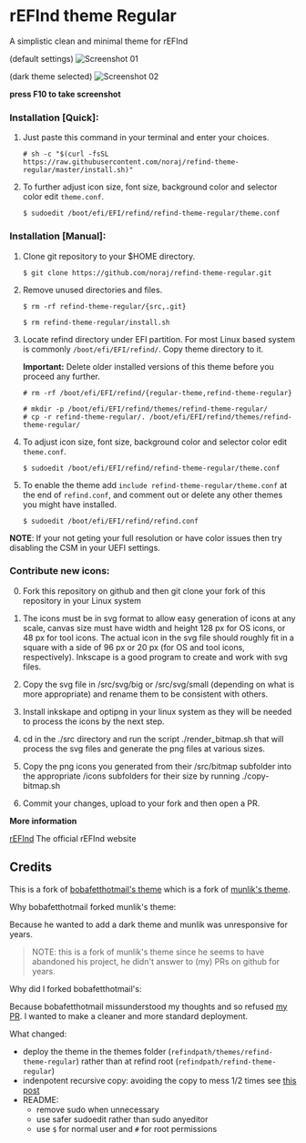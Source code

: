 # rEFInd theme Regular

A simplistic clean and minimal theme for rEFInd

(default settings)
![Screenshot 01](https://raw.githubusercontent.com/noraj/refind-theme-regular/master/src/white_theme.png)

(dark theme selected)
![Screenshot 02](https://raw.githubusercontent.com/noraj/refind-theme-regular/master/src/dark_theme.png)

**press F10 to take screenshot**

### Installation [Quick]:

1. Just paste this command in your terminal and enter your choices.
   ```
   # sh -c "$(curl -fsSL https://raw.githubusercontent.com/noraj/refind-theme-regular/master/install.sh)"
   ```
2. To further adjust icon size, font size, background color and selector color edit `theme.conf`.

   ```
   $ sudoedit /boot/efi/EFI/refind/refind-theme-regular/theme.conf
   ```

### Installation [Manual]:

1. Clone git repository to your $HOME directory.
   ```
   $ git clone https://github.com/noraj/refind-theme-regular.git
   ```

2. Remove unused directories and files.
   ```
   $ rm -rf refind-theme-regular/{src,.git}
   ```
   ```
   $ rm refind-theme-regular/install.sh
   ```

3. Locate refind directory under EFI partition. For most Linux based system is commonly `/boot/efi/EFI/refind/`. Copy theme directory to it.

   **Important:** Delete older installed versions of this theme before you proceed any further.

   ```
   # rm -rf /boot/efi/EFI/refind/{regular-theme,refind-theme-regular}
   ```
   ```
   # mkdir -p /boot/efi/EFI/refind/themes/refind-theme-regular/
   # cp -r refind-theme-regular/. /boot/efi/EFI/refind/themes/refind-theme-regular/
   ```

4. To adjust icon size, font size, background color and selector color edit `theme.conf`.
   ```
   $ sudoedit /boot/efi/EFI/refind/refind-theme-regular/theme.conf
   ```

5. To enable the theme add `include refind-theme-regular/theme.conf` at the end of `refind.conf`, and comment out or delete any other themes you might have installed.
   ```
   $ sudoedit /boot/efi/EFI/refind/refind.conf

   ```

**NOTE**: If your not geting your full resolution or have color issues then try disabling the CSM in your UEFI settings.

### Contribute new icons:

0. Fork this repository on github and then git clone your fork of this repository in your Linux system

1. The icons must be in svg format to allow easy generation of icons at any scale, canvas size must have width and height 128 px for OS icons, or 48 px for tool icons. The actual icon in the svg file should roughly fit in a square with a side of 96 px or 20 px (for OS and tool icons, respectively). Inkscape is a good program to create and work with svg files.

2. Copy the svg file in /src/svg/big or /src/svg/small (depending on what is more appropriate) and rename them to be consistent with others.

3. Install inkskape and optipng in your linux system as they will be needed to process the icons by the next step.

4. cd in the ./src directory and run the script ./render_bitmap.sh that will process the svg files and generate the png files at various sizes.

5. Copy the png icons you generated from their /src/bitmap subfolder into the appropriate /icons subfolders for their size by running ./copy-bitmap.sh

6. Commit your changes, upload to your fork and then open a PR.

**More information**

[rEFInd](http://www.rodsbooks.com/refind/) The official rEFInd website

## Credits

This is a fork of [bobafetthotmail's theme](https://github.com/bobafetthotmail/refind-theme-regular) which is a fork of [munlik's theme](https://github.com/munlik/refind-theme-regular).

Why bobafetthotmail forked munlik's theme:

Because he wanted to add a dark theme and munlik was unresponsive for years.

> NOTE: this is a fork of munlik's theme since he seems to have abandoned his project, he didn't answer to (my) PRs on github for years.

Why did I forked bobafetthotmail's:

Because bobafetthotmail missunderstood my thoughts and so refused [my PR](https://github.com/bobafetthotmail/refind-theme-regular/pull/7/). I wanted to make a cleaner and more standard deployment.

What changed:

- deploy the theme in the themes folder (`refindpath/themes/refind-theme-regular`) rather than at refind root (`refindpath/refind-theme-regular`)
- indenpotent recursive copy: avoiding the copy to mess 1/2 times see [this post](https://unix.stackexchange.com/questions/228597/how-to-copy-a-folder-recursively-in-an-idempotent-way-using-cp)
- README:
  - remove sudo when unnecessary
  - use safer sudoedit rather than sudo anyeditor
  - use `$` for normal user and `#` for root permissions
